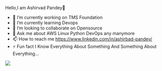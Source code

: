  Hello,I am Ashirvad Pandey👋

- 🔭 I’m currently working on TMS Foundation
- 🌱 I’m currently learning Devops 
- 👯 I’m looking to collaborate on Opensource
- 💬 Ask me about AWS Linux Python DevOps any manymore
- 📫 How to reach me https://www.linkedin.com/in/ashirbad-pandey/
- ⚡ Fun fact I Know Everything About Something And Something About Everything...

<img src="https://github-readme-stats.vercel.app/api?username=iampawan&&show_icons=true&title_color=ffffff&icon_color=bb2acf&text_color=daf7dc&bg_color=151515">
